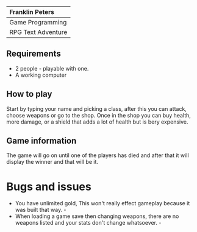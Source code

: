 | Franklin Peters |
|:---- |
| Game Programming |
| RPG Text Adventure | 
## Requirements
- 2 people - playable with one.
- A working computer

## How to play
Start by typing your name and picking a class, after this you can attack, choose weapons
or go to the shop. Once in the shop you can buy health, more damage, or a shield that adds 
a lot of health but is bery expensive.


## Game information
The game will go on until one of the players has died and after that it will display the 
winner and that will be it.

# Bugs and issues
- You have unlimited gold, This won't really effect gameplay because it was built that way. -
- When loading a game save then changing weapons, there are no weapons listed and your stats don't change whatsoever. -
